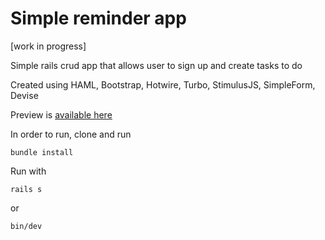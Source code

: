 # Simple reminder app
[work in progress]

Simple rails crud app that allows user to sign up and create tasks to do

Created using HAML, Bootstrap, Hotwire, Turbo, StimulusJS, SimpleForm, Devise

Preview is [available here](https://fluptureminder.fly.dev/)

In order to run, clone and run

    bundle install

Run with

    rails s

or

    bin/dev

